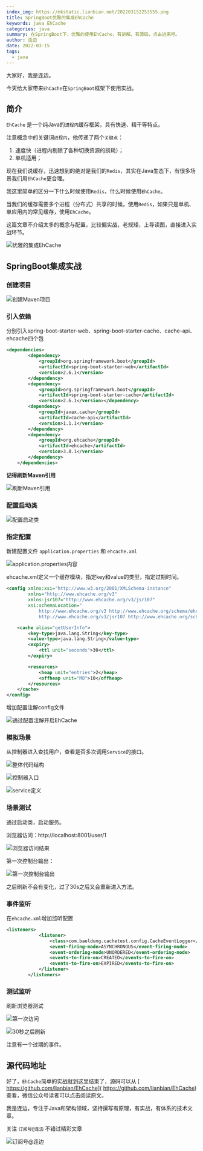 ```yaml
---
index_img: https://mkstatic.lianbian.net/202203152253555.png
title: SpringBoot优雅的集成EhCache
keywords: java EhCache
categories: java
summary: 在SpringBoot下，优雅的使用EhCache，有讲解、有源码，点击进来吧。
author: 连边
date: 2022-03-15
tags:
  - java
---
```


大家好，我是连边。

今天给大家带来`EhCache`在`SpringBoot`框架下使用实战。



## 简介

`EhCache` 是一个纯Java的`进程内`缓存框架，具有快速、精干等特点。

注意概念中的关键词`进程内`，他传递了两个`关键点`：

1. 速度快（进程内剔除了各种切换资源的损耗）；
2. 单机适用；

现在我们说缓存，迅速想到的绝对是我们的`Redis`，其实在Java生态下，有很多场景我们用`EhCache`更合理。

我这里简单的区分一下什么时候使用`Redis`，什么时候使用`EhCache`。

当我们的缓存需要多个进程（分布式）共享的时候，使用`Redis`，如果只是单机、单应用内的常见缓存，使用`EhCache`。

这篇文章不介绍太多的概念与配置，比较偏实战，老规矩，上导读图，直接进入实战环节。

![优雅的集成EhCache](https://mkstatic.lianbian.net/202203152253555.png)

## SpringBoot集成实战

### 创建项目

![创建Maven项目](https://mkstatic.lianbian.net/202203151227457.png)



### 引入依赖

分别引入spring-boot-starter-web、spring-boot-starter-cache、cache-api、ehcache四个包

```xml
<dependencies>
        <dependency>
            <groupId>org.springframework.boot</groupId>
            <artifactId>spring-boot-starter-web</artifactId>
            <version>2.6.1</version>
        </dependency>
        <dependency>
            <groupId>org.springframework.boot</groupId>
            <artifactId>spring-boot-starter-cache</artifactId>
            <version>2.6.1</version></dependency>
        <dependency>
            <groupId>javax.cache</groupId>
            <artifactId>cache-api</artifactId>
            <version>1.1.1</version>
        </dependency>
        <dependency>
            <groupId>org.ehcache</groupId>
            <artifactId>ehcache</artifactId>
            <version>3.8.1</version>
        </dependency>
    </dependencies>
```



**记得刷新Maven引用**

![刷新Maven引用](https://mkstatic.lianbian.net/202203151232645.png)



### 配置启动类

![配置启动类](https://mkstatic.lianbian.net/202203151235166.png)

### 指定配置

新建配置文件 `application.properties` 和 `ehcache.xml`

![application.properties内容](https://mkstatic.lianbian.net/202203151241566.png)



ehcache.xml定义一个缓存模块，指定key和value的类型，指定过期时间。

```xml
<config xmlns:xsi="http://www.w3.org/2001/XMLSchema-instance"
        xmlns="http://www.ehcache.org/v3"
        xmlns:jsr107="http://www.ehcache.org/v3/jsr107"
        xsi:schemaLocation="
            http://www.ehcache.org/v3 http://www.ehcache.org/schema/ehcache-core-3.0.xsd
            http://www.ehcache.org/v3/jsr107 http://www.ehcache.org/schema/ehcache-107-ext-3.0.xsd">

    <cache alias="getUserInfo">
        <key-type>java.lang.String</key-type>
        <value-type>java.lang.String</value-type>
        <expiry>
            <ttl unit="seconds">30</ttl>
        </expiry>

        <resources>
            <heap unit="entries">2</heap>
            <offheap unit="MB">10</offheap>
        </resources>
    </cache>
</config>
```



增加配置注解config文件

![通过配置注解开启EhCache](https://mkstatic.lianbian.net/202203151243958.png)



### 模拟场景

从控制器进入查找用户，查看是否多次调用`Service`的接口。

![整体代码结构](https://mkstatic.lianbian.net/202203151258621.png)



![控制器入口](https://mkstatic.lianbian.net/202203151258300.png)

![service定义](https://mkstatic.lianbian.net/202203151259724.png)

### 场景测试

通过启动类，启动服务。

浏览器访问：http://localhost:8001/user/1

![浏览器访问结果](https://mkstatic.lianbian.net/202203151300852.png)



第一次控制台输出：

![第一次控制台输出](https://mkstatic.lianbian.net/202203151301397.png)



之后刷新不会有变化，过了30s之后又会重新进入方法。

### 事件监听

在`ehcache.xml`增加监听配置

```xml
<listeners>
            <listener>
                <class>com.baeldung.cachetest.config.CacheEventLogger</class>
                <event-firing-mode>ASYNCHRONOUS</event-firing-mode>
                <event-ordering-mode>UNORDERED</event-ordering-mode>
                <events-to-fire-on>CREATED</events-to-fire-on>
                <events-to-fire-on>EXPIRED</events-to-fire-on>
            </listener>
        </listeners>
```



### 测试监听

刷新浏览器测试

![第一次访问](https://mkstatic.lianbian.net/202203151308079.png)



![30秒之后刷新](https://mkstatic.lianbian.net/202203151308625.png)



注意有一个过期的事件。



## 源代码地址

好了，`EhCache`简单的实战就到这里结束了，源码可以从 [ https://github.com/lianbian/EhCache]( https://github.com/lianbian/EhCache) 查看，微信公众号读者可以点击阅读原文。



我是连边，专注于Java和架构领域，坚持撰写有原理，有实战，有体系的技术文章。

关注 `订阅号@连边` 不错过精彩文章

![订阅号@连边](https://mkstatic.lianbian.net/202203151318930.jpg)

